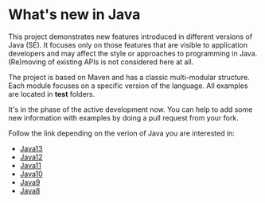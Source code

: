 # What's new in Java

This project demonstrates new features introduced in different versions of Java (SE). It focuses only on those features that are visible to application developers and may affect the style or approaches to programming in Java. (Re)moving of existing APIs is not considered here at all.

The project is based on Maven and has a classic multi-modular structure. Each module focuses on a specific version of the language. All examples are located in **test** folders.

It's in the phase of the active development now. You can help to add some new information with examples by doing a pull request from your fork.

Follow the link depending on the verion of Java you are interested in:
- [Java13](https://github.com/swsms/whats-new-in-java/tree/master/java13/src/test/java/org/avb/whatsnew/java13) 
- [Java12](https://github.com/swsms/whats-new-in-java/tree/master/java12/src/test/java/org/avb/whatsnew/java12)
- [Java11](https://github.com/swsms/whats-new-in-java/tree/master/java11/src/test/java/org/avb/whatsnew/java11)
- [Java10](https://github.com/swsms/whats-new-in-java/tree/master/java10/src/test/java/org/avb/whatsnew/java10)
- [Java9](https://github.com/swsms/whats-new-in-java/tree/master/java9/src/test/java/org/avb/whatsnew/java9)
- [Java8](https://github.com/swsms/whats-new-in-java/tree/master/java8/src/test/java/org/avb/whatsnew/java8)
